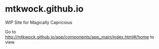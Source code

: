 # mtkwock.github.io
WIP Site for Magically Capricious

Go to http://mtkwock.github.io/app/components/app_main/index.html#/home to view
